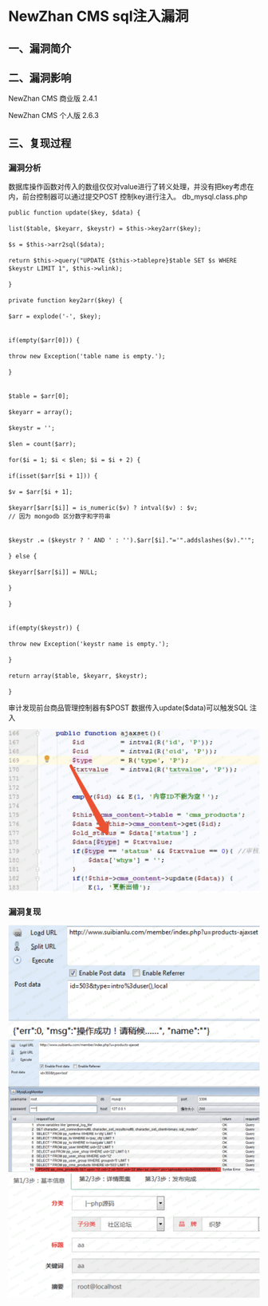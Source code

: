 NewZhan CMS sql注入漏洞
=======================

一、漏洞简介
------------

二、漏洞影响
------------

NewZhan CMS 商业版 2.4.1

NewZhan CMS 个人版 2.6.3

三、复现过程
------------

### 漏洞分析

数据库操作函数对传入的数组仅仅对value进行了转义处理，并没有把key考虑在内，前台控制器可以通过提交POST
控制key进行注入。 db\_mysql.class.php

    public function update($key, $data) {

    list($table, $keyarr, $keystr) = $this->key2arr($key);

    $s = $this->arr2sql($data);

    return $this->query("UPDATE {$this->tablepre}$table SET $s WHERE $keystr LIMIT 1", $this->wlink);

    }

    private function key2arr($key) {

    $arr = explode('-', $key);


    if(empty($arr[0])) {

    throw new Exception('table name is empty.');

    }


    $table = $arr[0];

    $keyarr = array();

    $keystr = '';

    $len = count($arr);

    for($i = 1; $i < $len; $i = $i + 2) {

    if(isset($arr[$i + 1])) {

    $v = $arr[$i + 1];

    $keyarr[$arr[$i]] = is_numeric($v) ? intval($v) : $v;
    // 因为 mongodb 区分数字和字符串


    $keystr .= ($keystr ? ' AND ' : '').$arr[$i]."='".addslashes($v)."'";

    } else {

    $keyarr[$arr[$i]] = NULL;

    }

    }


    if(empty($keystr)) {

    throw new Exception('keystr name is empty.');

    }

    return array($table, $keyarr, $keystr);

    }

审计发现前台商品管理控制器有\$POST 数据传入update(\$data)可以触发SQL
注入

![1.png](./.resource/NewZhanCMSsql注入漏洞/media/rId25.png)

### 漏洞复现

![2.png](./.resource/NewZhanCMSsql注入漏洞/media/rId27.png)![3.png](./.resource/NewZhanCMSsql注入漏洞/media/rId28.png)![4.png](./.resource/NewZhanCMSsql注入漏洞/media/rId29.png)
